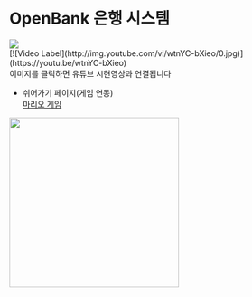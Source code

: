 # OpenBank 은행 시스템

<img src="https://github.com/juyub/tp-JooBank/assets/126839881/ca8ab77c-f89b-413f-a40f-d708887e7b35" /> 
<br>
[![Video Label](http://img.youtube.com/vi/wtnYC-bXieo/0.jpg)](https://youtu.be/wtnYC-bXieo)
<br>
이미지를 클릭하면 유튜브 시현영상과 연결됩니다

- 쉬어가기 페이지(게임 연동)<br>
  <a href="https://github.com/juyub/web-basic">마리오 게임</a> <br>
<img src="https://github.com/juyub/tp-JooBank/assets/126839881/17409170-389a-4f50-8776-3ee1a120e1d8" width="300" /> 
